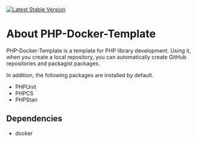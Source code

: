<a href="https://packagist.org/packages/graywings/php-docker-template">
    <img src="https://img.shields.io/packagist/v/graywings/php-docker-template" alt="Latest Stable Version">
</a>

# About PHP-Docker-Template

PHP-Docker-Template is a template for PHP library development.
Using it, when you create a local repository, you can automatically create GitHub repositories and packagist packages.

In addition, the following packages are installed by default.

* PHPUnit
* PHPCS
* PHPStan

## Dependencies
* docker
